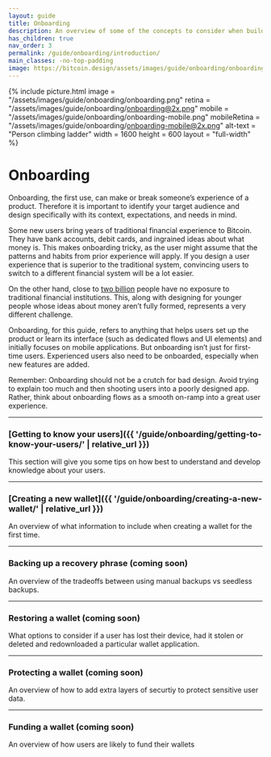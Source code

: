 ```yaml
---
layout: guide
title: Onboarding
description: An overview of some of the concepts to consider when building onboarding experiences.
has_children: true
nav_order: 3
permalink: /guide/onboarding/introduction/
main_classes: -no-top-padding
image: https://bitcoin.design/assets/images/guide/onboarding/onboarding-preview.png
---
```


<!--

Editor's notes

A brief introduction and summary of all pages in this section. The idea is that readers
scan this page to get an overview of the section and then decide which topics to dive into.

-->

{% include picture.html
   image = "/assets/images/guide/onboarding/onboarding.png"
   retina = "/assets/images/guide/onboarding/onboarding@2x.png"
   mobile = "/assets/images/guide/onboarding/onboarding-mobile.png"
   mobileRetina = "/assets/images/guide/onboarding/onboarding-mobile@2x.png"
   alt-text = "Person climbing ladder"
   width = 1600
   height = 600
   layout = "full-width"
%}

# Onboarding

Onboarding, the first use, can make or break someone’s experience of a product. Therefore it is important to identify your target audience and design specifically with its context, expectations, and needs in mind.

Some new users bring years of traditional financial experience to Bitcoin. They have bank accounts, debit cards, and ingrained ideas about what money is. This makes onboarding tricky, as the user might assume that the patterns and habits from prior experience will apply. If you design a user experience that is superior to the traditional system, convincing users to switch to a different financial system will be a lot easier.

On the other hand, close to [two billion](https://globalfindex.worldbank.org/sites/globalfindex/files/chapters/2017%20Findex%20full%20report_chapter2.pdf) people have no exposure to traditional financial institutions. This, along with designing for younger people whose ideas about money aren’t fully formed, represents a very different challenge.

Onboarding, for this guide, refers to anything that helps users set up the product or learn its interface (such as dedicated flows and UI elements) and initially focuses on mobile applications. But onboarding isn’t just for first-time users. Experienced users also need to be onboarded, especially when new features are added.

Remember: Onboarding should not be a crutch for bad design. Avoid trying to explain too much and then shooting users into a poorly designed app. Rather, think about onboarding flows as a smooth on-ramp into a great user experience.

---

### [Getting to know your users]({{ '/guide/onboarding/getting-to-know-your-users/' | relative_url }})

This section will give you some tips on how best to understand and develop knowledge about your users.

---

### [Creating a new wallet]({{ '/guide/onboarding/creating-a-new-wallet/' | relative_url }})

An overview of what information to include when creating a wallet for the first time.

---

### Backing up a recovery phrase (coming soon)

An overview of the tradeoffs between using manual backups vs seedless backups.

---

### Restoring a wallet (coming soon)

What options to consider if a user has lost their device, had it stolen or deleted and redownloaded a particular wallet application.

---

### Protecting a wallet (coming soon)

An overview of how to add extra layers of securtiy to protect sensitive user data.

---

### Funding a wallet (coming soon)

An overview of how users are likely to fund their wallets
